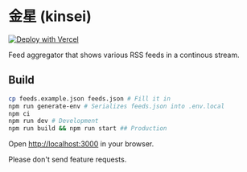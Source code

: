 金星 (kinsei)
========================
[![Deploy with Vercel](https://vercel.com/button)](https://vercel.com/new/clone?repository-url=https%3A%2F%2Fgithub.com%2FBrawl345%2Fkinsei&env=NEXT_TELEMETRY_DISABLED,NEXT_PUBLIC_FEEDS&envDescription=Set%20%22NEXT_TELEMETRY_DISABLED%22%20to%20%221%22%2C%20to%20disable%20telemetry.%20Set%20%22NEXT_PUBLIC_FEEDS%22%20to%20your%20feed%20JSON%20(generste%20with%20prepareEnv.js)&envLink=https%3A%2F%2Fgithub.com%2FBrawl345%2Fkinsei)

Feed aggregator that shows various RSS feeds in a continous stream.

## Build

```bash
cp feeds.example.json feeds.json # Fill it in
npm run generate-env # Serializes feeds.json into .env.local
npm ci
npm run dev # Development
npm run build && npm run start ## Production
```

Open [http://localhost:3000](http://localhost:3000) in your browser.

Please don't send feature requests.
